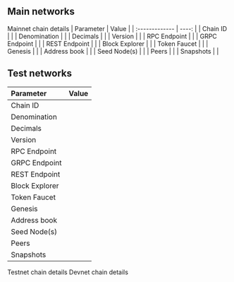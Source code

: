 ## Main networks

Mainnet chain details
| Parameter      | Value |
| :------------- | ----: |
| Chain ID       |       |
| Denomination   |       |
| Decimals       |       |
| Version        |       |
| RPC Endpoint   |       |
| GRPC Endpoint  |       |
| REST Endpoint  |       |
| Block Explorer |       |
| Token Faucet   |       |
| Genesis        |       |
| Address book   |       |
| Seed Node(s)   |       |
| Peers          |       |
| Snapshots      |       |

## Test networks
| Parameter      | Value |
| :------------- | ----: |
| Chain ID       |       |
| Denomination   |       |
| Decimals       |       |
| Version        |       |
| RPC Endpoint   |       |
| GRPC Endpoint  |       |
| REST Endpoint  |       |
| Block Explorer |       |
| Token Faucet   |       |
| Genesis        |       |
| Address book   |       |
| Seed Node(s)   |       |
| Peers          |       |
| Snapshots      |       |

Testnet chain details
Devnet chain details
